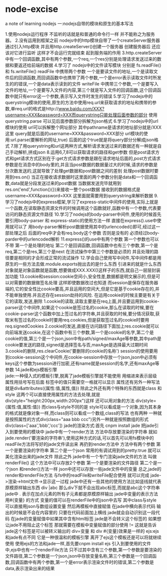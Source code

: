 # node-excise
a note of learning nodejs 
一:nodejs自带的模块和原生的基本写法

1.使用nodejs运行程序  不监听的话就是和普通的命令行一样  并不能称之为服务器。
2.没有运用到框架之前  nodejs中的http模块自带了一个createServer服务器  通过引入http模块 并且用http.createServer()创建一个服务器  创建服务器后  还应该对它进行监听  这样才不会运行完就结束  起到服务端的作用
3.http.createServer中有一个回调函数,其中有两个参数,一个req,一个res分别是处理请求发送过来的数据和要返还给前端的数据
4.学习了 nodejs中的文件读写模块  分别是 fs.readFile() 和 fs.writeFile()  readFile 中携带两个参数   一个是要读文件的地址,一个是读取文件后的回调函数,而回调函数中也携带了两个参数,一个是error表示读取文件时所发生的的错误,一个是data表示读到的文件  writeFile 中携带三个参数,一个是要写入文件的地址,一个是要写入文件的内容,第三个就是写入文件的回调函数,这个回调函数中就只有error这一个参数,表示写入文件时发生的错误
5.学习了nodejs中的querystring模块的使用,原生的方法中使用req.url来获取请求的地址和携带的参数,单req.url的格式是http://www.baidu.com/XXX?username=XXX&password=XXX而querystring只能处理后面参数的部分  使用querystring.parse  可以见后面参数部分拆解为json格式 
6.学习了nodejs中的url模块的使用 url可以拆解整个网址部分   其中pathname是请求的地址部分就是/XXX这里  query就是后面的username=XXX&password=XXX部分  url模块的使用:url.parse(要解析的网址,true)  后面的这个true就是将query部分分解成json格式
7.除了用querystring和url这两种方式,解析请求发送过来的数据还有一种就是自己手动解析,拼成json
8.运用6,7,8可以获取请求的路径和get参数 但是post请求方式和get请求方式区别在于:get方式请求参数是跟在请求地址后面的,post方式请求参数是在消息中的body里的,并且当post数据的数据量过大的时候,请求的参数是分次数发送的,这就导致了处理get数据和post数据之间的差别 处理post数据时要用到res.on()  当正在接收请求数据时这里面的两个参数分别是data和一个回调函数,data就是分段发送过来的post数据   当数据发送完毕就用到res.on('end',function(){})来接收一整个post数据  接收到的数据格式是username=XXX&password=XXX  这里面就需要用到querystring来解析数据
9.学习了nodejs中的express框架,学习了express-static中间件的使用,实际上就是一个函数,在读取静态资源文件的时候调用这个函数就好,函数中有一个参数,代表要访问的静态资源文件路径
10.学习了nodejs的body-parser中间件,使用的时候首先要引用body-parser 和 express-static的使用方法一样  直接在express().use中使用就可以了  用body-parser解析post数据使用其中的urlencoded()即可,经过这一部处理之后   后面的req中才会有req.body这个参数   否则是没有的   必须经过body-parder中的urlencoded解析
11.express()的use中有两个参数   第一个参数也可以不带  第一个是处理的地址   第二个是回调函数,回调函数中也有三个参数,第一个是req,第二个是res,第三个是next   在流试操作中第三个参数是必须的   并且处理的路径要是相同的才会形成正常的流试操作
12.学会自己使用写中间件,写中间件都是用原生的一些方法去做.module.exports抛出去的是什么东西   引进来的就是什么东西   对象就是对象函数就是函数,想要做成XXX.XXX()这样子的东西,就自己一层层封装加功能
13.cookie和session:cookie空间小,安全性差,数据都是明文展示的,但是可以对需要的数据做签名处理 这样即使数据改过也知道  而session是保存在服务器端的,它的安全性比cookie要高,并且运用的空间大,但是它是基于cookie存在的,并不能单独使用.并且还存在session劫持的风险.  在运用cookie的时候主要是有关于它的读取,发送,删除
  1.cookie的读取,读取主要是在req上面,并且要运用到cookie-parser这个中间件,如果这个cookie是签过名的cookie,那么在读取的时候,要在cookie-parser这个函数中加上签过名的字符串,并且获取的时候,要分情况获取,获取米有签过名的cookie时要用req.cookies,但是获取签过名的cookie时要用req.signedCookies
  2.cookie的发送,直接在访问路径下面加上res.cookie就可以向前端发送cookie,在这个函数中有三个参数,第一个是cookie的名字,第二个是cookie的值,第三个是一个json,json中有path/signed/maxAge等参数,其中path是cookie要发送的路径,signed是选择签名与否,maxAge是选择最大过期时间
  3.cookie的删除,res.clearCookie('要删除的cookie的名称')
session的使用要用到cookie-session这个中间件,在cookie-session中存放一个json,json中必须有keys这个参数为session进行加密,还有name就是session的名字,还有maxAge等参数
14.jade和ejs模板引擎  
   jade:一种侵入式的模板引擎,脱离了jade模板引擎就不能使用 用缩进来表示层级  属性用括号写在后面  标签中的值只需要空一格就可以显示  属性还有另外一种写法 就是div&attributes({属性:值,属性,值})  除此之外还有两个特殊的东西就是class 和 style  这两个可以直接使用属性的方法去处理,就是div(style="height:200px,width:200px")这样  还可以用对象的方法  div(style={属性:值,属性:值})  而class与style不同的是  style可以看成是一个对象,因为其本身的格式就是像对象一样,而class则可以看成一个数组,class的写法 也有两种  一种就是按照属性的方式div(class="aaa bbb ccc")另外一种就是按照数组的形式 div(class=['aaa','bbb','ccc'])  jade的渲染方式:首先  cnpm install jade  把jade引入到要使用的模块中  jade中有一个render方法  方法中存放要渲染的字符串  就如  jade.render('要渲染的字符串'),使用这种方式的话,可以首先可以用fs模块中的readFile方法将写好的jade文件读出来  再扔到render方法中 方法中有两个参数 第一个是要渲染的字符串   第二个是一个json  常用的有调试用到的pretty:true  就可以美化渲染出来的jade文件   除此之外 jade中有一个专门渲染jade文件的方法  叫做renderFile()  这个方法中可以存放2个参数 第一个是要渲染的文件路径  第二个是一个json  和render()方法一样  json中还可以存放一些jade文件中的变量
   总之,jade的render和renderFile方法  与fs中的readFile和writeFile配合使用  就可以完成 jade->渲染->html文件->显示这一过程
   jade中还有一些其他的使用方法比如竖线就代表原模原样输出东西 div |abc  那么div下就不会出现abc标签,而就是abc这个字符串  jade中 . 表示在加点元素的所有子元素都是原模原样输出 jade中变量的表示方法  用#{变量} 的方式  变量的值可以在renderFile中的json中去写  其中class与style  可以直接用json与数组设置变量  然后再模板中直接赋值   在jade中横向表示代码  输出的时候是不会在内容里的  只要在代码前面加上横线  jade就会自动识别这一段代码  在jade的变量赋值中如果其中含有html标签 jade是不会转义这个标签的  如果想让jade不用阻止这个标签  那就需要在模板中变量赋值的部分使用 != 这就是告诉jade这个标签是可以被转义输出的 div=变量 和 div #{变量}效果是一样的
   ejs:ejs和jade有点不同 它是一种很温和的模板引擎  离开了ejs这个模板还是可以将就继续使用   使用ejs的方法和jade一样,首先要cnpm install ejs  引入到要使用的文件中,ejs中也有一个renderFile方法  只不过其中含有三个参数,第一个参数是要渲染的文件路径,第二个参数是一个json,json中存放变量名称,第三个参数是一个回调函数,回调函数中有两个参数,第一个是error表示渲染文件时的错误,第二个参数是data,表示渲染出来的结果
  

